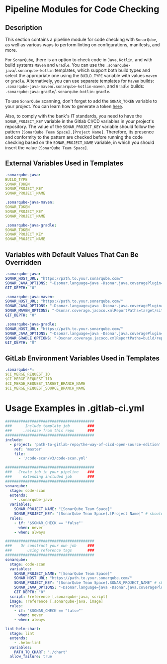 # Pipeline Modules for Code Checking

## Description

This section contains a pipeline module for code checking with `SonarQube`, as well as various ways to perform linting on configurations, manifests, and more.

For `SonarQube`, there is an option to check code in `Java`, `Kotlin`, and with build systems `Maven` and `Gradle`. You can use the `.sonarqube-java`/`.sonarqube-kotlin` templates, which support both build types and select the appropriate one using the `BUILD_TYPE` variable with values `maven` or `gradle`. Alternatively, you can use separate templates for `Maven` builds: `.sonarqube-java-maven`/`.sonarqube-kotlin-maven`, and `Gradle` builds: `.sonarqube-java-gradle`/`.sonarqube-kotlin-gradle`.

To use `SonarQube` scanning, don't forget to add the `SONAR_TOKEN` variable to your project. You can learn how to generate a token [here](https://docs.sonarqube.org/latest/user-guide/user-token/).

Also, to comply with the bank's IT standards, you need to have the `SONAR_PROJECT_KEY` variable in the Gitlab CI/CD variables in your project's repository. The value of the `SONAR_PROJECT_KEY` variable should follow the pattern `[SonarQube Team Space].[Project Name]`. Therefore, its presence and conformity to the pattern are checked before running the code checking based on the `SONAR_PROJECT_NAME` variable, in which you should insert the value `[SonarQube Team Space]`.

## External Variables Used in Templates
```yaml
.sonarqube-java:
BUILD_TYPE
SONAR_TOKEN
SONAR_PROJECT_KEY
SONAR_PROJECT_NAME

.sonarqube-java-maven:
SONAR_TOKEN
SONAR_PROJECT_KEY
SONAR_PROJECT_NAME

.sonarqube-java-gradle:
SONAR_TOKEN
SONAR_PROJECT_KEY
SONAR_PROJECT_NAME

```

## Variables with Default Values That Can Be Overridden
```yaml
.sonarqube-java:
SONAR_HOST_URL: "https://path.to.your.sonarqube.com/"
SONAR_JAVA_OPTIONS: "-Dsonar.language=java -Dsonar.java.coveragePlugin=jacoco -Dsonar.sources=src/main/java -Dsonar.tests=src/test/java"
GIT_DEPTH: "0"

.sonarqube-java-maven:
SONAR_HOST_URL: "https://path.to.your.sonarqube.com/"
SONAR_JAVA_OPTIONS: "-Dsonar.language=java -Dsonar.java.coveragePlugin=jacoco -Dsonar.sources=src/main/java -Dsonar.tests=src/test/java"
SONAR_MAVEN_OPTIONS: "-Dsonar.coverage.jacoco.xmlReportPaths=target/site/jacoco/jacoco.xml -Dsonar.java.binaries=target/classes -Dsonar.javalibraries=target/dependency/*.jar"
GIT_DEPTH: "0"

.sonarqube-java-gradle:
SONAR_HOST_URL: "https://path.to.your.sonarqube.com/"
SONAR_JAVA_OPTIONS: "-Dsonar.language=java -Dsonar.java.coveragePlugin=jacoco -Dsonar.sources=src/main/java -Dsonar.tests=src/test/java"
SONAR_GRADLE_OPTIONS: "-Dsonar.coverage.jacoco.xmlReportPaths=build/reports/jacoco/test/jacocoTestReport.xml -Dsonar.java.binaries=build/classes"
GIT_DEPTH: "0"

```

## GitLab Environment Variables Used in Templates
```yaml
.sonarqube-*:
$CI_MERGE_REQUEST_ID
$CI_MERGE_REQUEST_IID
$CI_MERGE_REQUEST_TARGET_BRANCH_NAME
$CI_MERGE_REQUEST_SOURCE_BRANCH_NAME

```

# Usage Examples in .gitlab-ci.yml

```yaml
########################################
###      Include template job        ###
###     .release from this repo      ###
########################################
include:
  - project: 'path-to-gitlab-repo/the-way-of-cicd-open-source-edition'
    ref: 'master'
    file:
      - '/code-scan/v3/code-scan.yml'

########################################
###   Create job in your pipeline    ###
###     extending included job       ###
########################################
sonarqube:
  stage: code-scan
  extends:
    - .sonarqube-java
  variables:
    SONAR_PROJECT_NAME: "[SonarQube Team Space]"
    SONAR_PROJECT_KEY: "[SonarQube Team Space].[Project Name]" # should be set in Gitlab CI/CD variables in order to follow IT Standards
  rules:
    - if: '$SONAR_CHECK == "false"'
      when: never
    - when: always

########################################
###    Or construct your own job     ###
###       using reference tags       ###
########################################
sonarqube:
  stage: code-scan
  variables:
    SONAR_PROJECT_NAME: "[SonarQube Team Space]"
    SONAR_HOST_URL: "https://path.to.your.sonarqube.com/"
    SONAR_PROJECT_KEY: "[SonarQube Team Space].SONAR_PROJECT_NAME" # should be set in Gitlab CI/CD variables in order to follow IT Standards
    SONAR_JAVA_OPTIONS: "-Dsonar.language=java -Dsonar.java.coveragePlugin=jacoco -Dsonar.sources=src/main/java -Dsonar.tests=src/test/java"
    GIT_DEPTH: "0"
  script: !reference [.sonarqube-java, script]
  image: !reference [.sonarqube-java, image]
  rules:
    - if: '$SONAR_CHECK == "false"'
      when: never
    - when: always

lint-helm-chart:
  stage: lint
  extends:
    - .helm-lint
  variables:
    PATH_TO_CHART: "./chart"
  allow_failure: true
```
